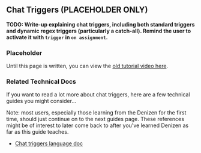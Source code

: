 Chat Triggers (PLACEHOLDER ONLY)
-------------

**TODO: Write-up explaining chat triggers, including both standard triggers and dynamic regex triggers (particularly a catch-all). Remind the user to activate it with `trigger` in `on assignment`.**

### Placeholder

Until this page is written, you can view the [old tutorial video here](https://one.denizenscript.com/denizen/vids/Your%20First%20Interact%20Script%20And%20Chat%20Trigger).

### Related Technical Docs

If you want to read a lot more about chat triggers, here are a few technical guides you might consider...

Note: most users, especially those learning from the Denizen for the first time, should just continue on to the next guides page. These references might be of interest to later come back to after you've learned Denizen as far as this guide teaches.

- [Chat triggers language doc](https://meta.denizenscript.com/Docs/Languages/chat%20triggers)
